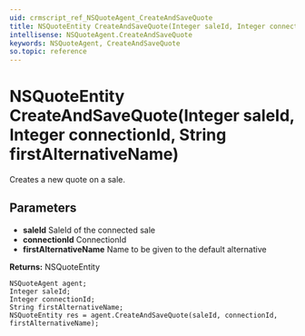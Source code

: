 ```yaml
---
uid: crmscript_ref_NSQuoteAgent_CreateAndSaveQuote
title: NSQuoteEntity CreateAndSaveQuote(Integer saleId, Integer connectionId, String firstAlternativeName)
intellisense: NSQuoteAgent.CreateAndSaveQuote
keywords: NSQuoteAgent, CreateAndSaveQuote
so.topic: reference
---
```


# NSQuoteEntity CreateAndSaveQuote(Integer saleId, Integer connectionId, String firstAlternativeName)

Creates a new quote on a sale.

## Parameters

* **saleId** SaleId of the connected sale
* **connectionId** ConnectionId
* **firstAlternativeName** Name to be given to the default alternative

**Returns:** NSQuoteEntity

```crmscript
NSQuoteAgent agent;
Integer saleId;
Integer connectionId;
String firstAlternativeName;
NSQuoteEntity res = agent.CreateAndSaveQuote(saleId, connectionId, firstAlternativeName);
```

